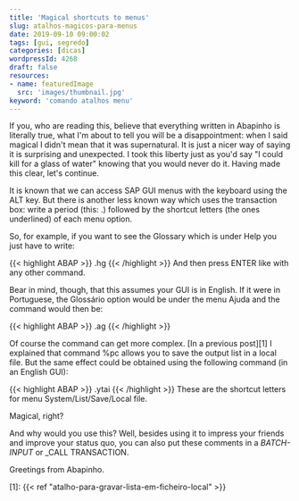 ```yaml
---
title: 'Magical shortcuts to menus'
slug: atalhos-magicos-para-menus
date: 2019-09-10 09:00:02
tags: [gui, segredo]
categories: [dicas]
wordpressId: 4268
draft: false
resources:
- name: featuredImage
  src: 'images/thumbnail.jpg'
keyword: 'comando atalhos menu'
---
```

If you, who are reading this, believe that everything written in Abapinho is literally true, what I'm about to tell you will be a disappointment: when I said magical I didn't mean that it was supernatural. It is just a nicer way of saying it is surprising and unexpected. I took this liberty just as you'd say "I could kill for a glass of water" knowing that you would never do it. Having made this clear, let's continue.

<!--more-->

It is known that we can access SAP GUI menus with the keyboard using the ALT key. But there is another less known way which uses the transaction box: write a period (this: .) followed by the shortcut letters (the ones underlined) of each menu option.

So, for example, if you want to see the Glossary which is under Help you just have to write:

{{< highlight ABAP >}}
.hg
{{< /highlight >}}
And then press ENTER like with any other command.

Bear in mind, though, that this assumes your GUI is in English. If it were in Portuguese, the Glossário option would be under the menu Ajuda and the command would then be:

{{< highlight ABAP >}}
.ag
{{< /highlight >}}

Of course the command can get more complex. [In a previous post][1] I explained that command %pc allows you to save the output list in a local file. But the same effect could be obtained using the following command (in an English GUI):

{{< highlight ABAP >}}
.ytai
{{< /highlight >}}
These are the shortcut letters for menu System/List/Save/Local file.

Magical, right?

And why would you use this? Well, besides using it to impress your friends and improve your status quo, you can also put these comments in a _BATCH-INPUT_ or _CALL TRANSACTION.

Greetings from Abapinho.

   [1]: {{< ref "atalho-para-gravar-lista-em-ficheiro-local" >}}
